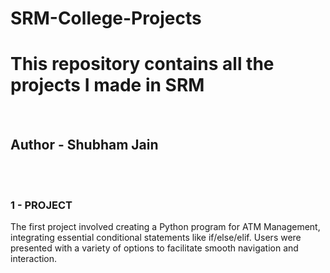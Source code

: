 # SRM-College-Projects
<h1>This repository contains all the projects I made in SRM</h1>
<br>
<h2>Author - Shubham Jain </h2>
<br><br>
<h3>1 - PROJECT</h3>
The first project involved creating a Python program for ATM Management, integrating essential conditional statements like if/else/elif. Users were presented with a variety of options to facilitate smooth navigation and interaction.
